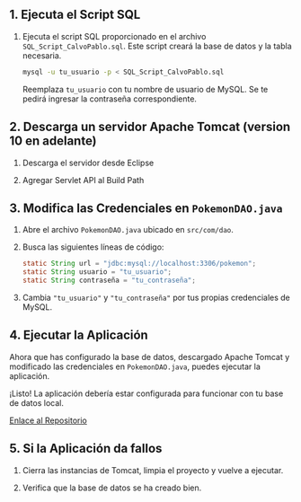 ## 1. Ejecuta el Script SQL

1. Ejecuta el script SQL proporcionado en el archivo `SQL_Script_CalvoPablo.sql`. Este script creará la base de datos y la tabla necesaria.

   ```bash
   mysql -u tu_usuario -p < SQL_Script_CalvoPablo.sql
   ```

   Reemplaza `tu_usuario` con tu nombre de usuario de MySQL. Se te pedirá ingresar la contraseña correspondiente.

## 2. Descarga un servidor Apache Tomcat (version 10 en adelante)

1. Descarga el servidor desde Eclipse

2. Agregar Servlet API al Build Path

## 3. Modifica las Credenciales en `PokemonDAO.java`

1. Abre el archivo `PokemonDAO.java` ubicado en `src/com/dao`.

2. Busca las siguientes líneas de código:

   ```java
   static String url = "jdbc:mysql://localhost:3306/pokemon";
   static String usuario = "tu_usuario";
   static String contraseña = "tu_contraseña";
   ```

3. Cambia `"tu_usuario"` y `"tu_contraseña"` por tus propias credenciales de MySQL.

## 4. Ejecutar la Aplicación

Ahora que has configurado la base de datos, descargado Apache Tomcat y modificado las credenciales en `PokemonDAO.java`, puedes ejecutar la aplicación.

¡Listo! La aplicación debería estar configurada para funcionar con tu base de datos local.

[Enlace al Repositorio](https://github.com/PabloCalvo03/DWES2324_Practica1_PabloCalvo)

## 5. Si la Aplicación da fallos

1. Cierra las instancias de Tomcat, limpia el proyecto y vuelve a ejecutar.

2. Verifica que la base de datos se ha creado bien.
